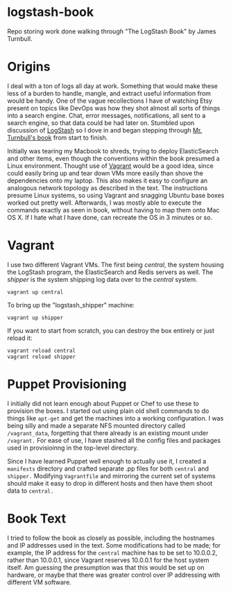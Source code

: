 logstash-book
=============

Repo storing work done walking through "The LogStash Book" by James Turnbull.

Origins
=======

I deal with a ton of logs all day at work. Something that would make these less of a burden to handle, mangle, and extract useful information from would be handy. One of the vague recollections I have of watching Etsy present on topics like DevOps was how they shot almost all sorts of things into a search engine. Chat, error messages, notifications, all sent to a search engine, so that data could be had later on. Stumbled upon discussion of [LogStash](http://logstash.net) so I dove in and began stepping through [Mr. Turnbull's book](http://www.logstashbook.com) from start to finish. 

Initially was tearing my Macbook to shreds, trying to deploy ElasticSearch and other items, even though the conventions within the book presumed a Linux environment. Thought use of [Vagrant](http://www.vagrantup.com) would be a good idea, since could easily bring up and tear down VMs more easily than shove the dependencies onto my laptop. This also makes it easy to configure an analogous network topology as described in the text. The instructions presume Linux systems, so using Vagrant and snagging Ubuntu base boxes worked out pretty well. Afterwards, I was mostly able to execute the commands exactly as seen in book, without having to map them onto Mac OS X. If I hate what I have done, can recreate the OS in 3 minutes or so.

Vagrant
=======

I use two different Vagrant VMs. The first being *central*, the system housing the LogStash program, the ElasticSearch and Redis servers as well. The *shipper* is the system shipping log data over to the *central* system. 

```
vagrant up central
```

To bring up the "logstash_shipper" machine:

```
vagrant up shipper
```

If you want to start from scratch, you can destroy the box entirely or just reload it:

```
vagrant reload central
vagrant reload shipper
```

Puppet Provisioning
==================

I initially did not learn enough about Puppet or Chef to use these to provision the boxes. I started out using plain old shell commands to do things like `apt-get` and get the machines into a working configuration. I was being silly and made a separate NFS mounted directory called `/vagrant_data`, forgetting that there already is an existing mount under `/vagrant.` For ease of use, I have stashed all the config files and packages used in provisioinng in the top-level directory.

Since I have learned Puppet well enough to actually use it, I created a `manifests` directory and crafted separate .pp files for both `central` and `shipper.` Modifying `Vagrantfile` and mirroring the current set of systems should make it easy to drop in different hosts and then have them shoot data to `central.`


Book Text
=========

I tried to follow the book as closely as possible, including the hostnames and IP addresses used in the text. Some modifications had to be made; for example, the IP address for the `central` machine has to be set to 10.0.0.2, rather than 10.0.0.1, since Vagrant reserves 10.0.0.1 for the host system itself. Am guessing the presumption was that this would be set up on hardware, or maybe that there was greater control over IP addressing with different VM software. 

